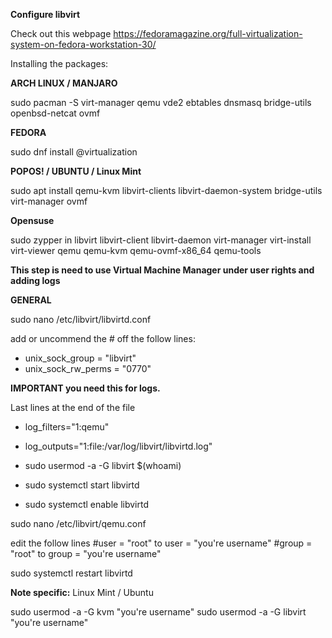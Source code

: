 **Configure libvirt**

Check out this webpage https://fedoramagazine.org/full-virtualization-system-on-fedora-workstation-30/


Installing the packages:

**ARCH LINUX / MANJARO**

sudo pacman -S virt-manager qemu vde2 ebtables dnsmasq bridge-utils openbsd-netcat ovmf

**FEDORA**

sudo dnf install @virtualization

**POPOS! / UBUNTU / Linux Mint**

sudo apt install qemu-kvm libvirt-clients libvirt-daemon-system bridge-utils virt-manager ovmf

**Opensuse**

sudo zypper in libvirt libvirt-client libvirt-daemon virt-manager virt-install virt-viewer qemu qemu-kvm qemu-ovmf-x86_64 qemu-tools







**This step is need to use Virtual Machine Manager under user rights and adding logs**


**GENERAL**

sudo nano /etc/libvirt/libvirtd.conf

add or uncommend the # off the follow lines:
- unix_sock_group = "libvirt"
- unix_sock_rw_perms = "0770"


**IMPORTANT you need this for logs.**

Last lines at the end of the file
- log_filters="1:qemu"
- log_outputs="1:file:/var/log/libvirt/libvirtd.log"



- sudo usermod -a -G libvirt $(whoami)
- sudo systemctl start libvirtd
- sudo systemctl enable libvirtd



sudo nano /etc/libvirt/qemu.conf

edit the follow lines
#user = "root" to user = "you're username"
#group = "root" to group = "you're username"

sudo systemctl restart libvirtd



**Note specific:**
Linux Mint / Ubuntu

sudo usermod -a  -G kvm "you're username"
sudo usermod -a  -G libvirt "you're username"












